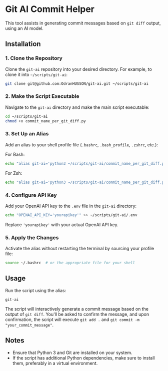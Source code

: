 # Git AI Commit Helper

This tool assists in generating commit messages based on `git diff` output, using an AI model.

## Installation

### 1. Clone the Repository

Clone the `git-ai` repository into your desired directory. For example, to clone it into `~/scripts/git-ai`:

```bash
git clone git@github.com:OdranHUSSON/git-ai.git ~/scripts/git-ai
```

### 2. Make the Script Executable

Navigate to the `git-ai` directory and make the main script executable:

```bash
cd ~/scripts/git-ai
chmod +x commit_name_per_git_diff.py
```

### 3. Set Up an Alias

Add an alias to your shell profile file (`.bashrc`, `.bash_profile`, `.zshrc`, etc.):

For Bash:
```bash
echo "alias git-ai='python3 ~/scripts/git-ai/commit_name_per_git_diff.py'" >> ~/.bashrc
```

For Zsh:
```zsh
echo "alias git-ai='python3 ~/scripts/git-ai/commit_name_per_git_diff.py'" >> ~/.zshrc
```

### 4. Configure API Key

Add your OpenAI API key to the `.env` file in the `git-ai` directory:

```bash
echo "OPENAI_API_KEY='yourapikey'" >> ~/scripts/git-ai/.env
```

Replace `'yourapikey'` with your actual OpenAI API key.

### 5. Apply the Changes

Activate the alias without restarting the terminal by sourcing your profile file:

```bash
source ~/.bashrc  # or the appropriate file for your shell
```

## Usage

Run the script using the alias:

```
git-ai
```

The script will interactively generate a commit message based on the output of `git diff`. You'll be asked to confirm the message, and upon confirmation, the script will execute `git add .` and `git commit -m "your_commit_message"`.

## Notes

- Ensure that Python 3 and Git are installed on your system.
- If the script has additional Python dependencies, make sure to install them, preferably in a virtual environment.